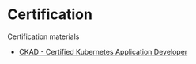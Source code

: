 # Certification
Certification materials
- [CKAD - Certified Kubernetes Application Developer](./CertifiedKubernetesApplicationDeveloper/README.md)
